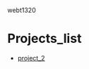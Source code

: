 webt1320

<h1>Projects_list</h1>

<ul>
   <li><a href="Project_2/index.html" target="_blank">project_2</a></li>
 </ul>
    
    